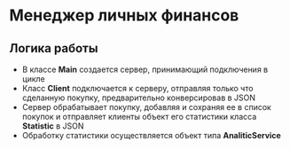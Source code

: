 # Менеджер личных финансов
## Логика работы
- В классе **Main** создается сервер, принимающий подключения в цикле
- Класс **Client** подключается к серверу, отправляя только что сделанную покупку, предварительно конверсировав в JSON 
- Сервер обрабатывает покупку, добавляя и сохраняя ее в список покупок и отправляет клиенты объект его статистики класса **Statistic** в JSON 
- Обработку статистики осуществляется объект типа **AnaliticService** 
